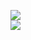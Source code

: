 [![](https://img.shields.io/badge/Made%20With-Github%20Spray-lightgrey.svg?style=for-the-badge&logo=github)](https://github.com/Annihil/github-spray#7018)  
[![](https://i.imgur.com/2DrTn0Z.gif)](https://github.com/Annihil/github-spray)